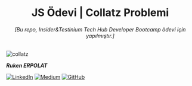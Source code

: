 <h1 align="center"> JS Ödevi | Collatz Problemi </h1>

<h6 align="center"> [Bu repo, Insider&Testinium Tech Hub Developer Bootcamp ödevi için yapılmıştır.]</h6>   

![collatz](https://github.com/user-attachments/assets/55049e7f-9e3c-4d00-ba9d-df888c90260e)

<b><em>Ruken ERPOLAT </em></b>

[![LinkedIn](https://img.shields.io/badge/-LinkedIn-827a67?style=flat&logo=linkedin&logoColor=white)](https://linkedin.com/in/rukenerpolat)
[![Medium](https://img.shields.io/badge/-Medium-827a67?style=flat&logo=medium&logoColor=white)](https://medium.com/@rukenerpolat)
[![GitHub](https://img.shields.io/badge/-GitHub-827a67?style=flat&logo=github&logoColor=white)](https://github.com/rukenerpolat)
